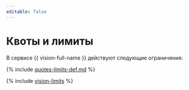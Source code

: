 ```yaml
---
editable: false
---
```


# Квоты и лимиты

В сервисе {{ vision-full-name }} действуют следующие ограничения:

{% include [quotes-limits-def.md](../../_includes/quotes-limits-def.md) %}

{% include [vision-limits](../../_includes/vision-limits.md) %}